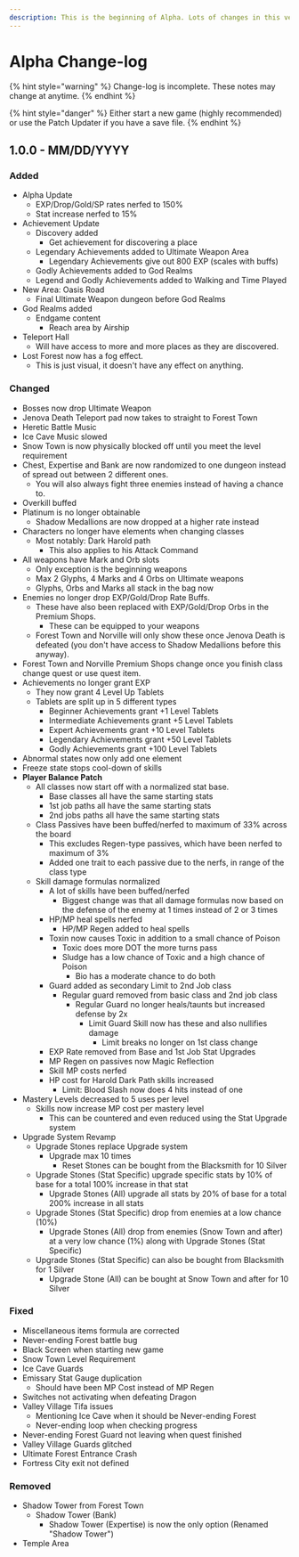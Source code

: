 ```yaml
---
description: This is the beginning of Alpha. Lots of changes in this version.
---
```


# Alpha Change-log

{% hint style="warning" %}
Change-log is incomplete. These notes may change at anytime.
{% endhint %}

{% hint style="danger" %}
Either start a new game \(highly recommended\) or use the Patch Updater if you have a save file.
{% endhint %}

## 1.0.0 - MM/DD/YYYY

### Added

* Alpha Update
  * EXP/Drop/Gold/SP rates nerfed to 150%
  * Stat increase nerfed to 15%
* Achievement Update
  * Discovery added
    * Get achievement for discovering a place
  * Legendary Achievements added to Ultimate Weapon Area
    * Legendary Achievements give out 800 EXP \(scales with buffs\)
  * Godly Achievements added to God Realms
  * Legend and Godly Achievements added to Walking and Time Played
* New Area: Oasis Road
  * Final Ultimate Weapon dungeon before God Realms
* God Realms added
  * Endgame content
    * Reach area by Airship
* Teleport Hall
  * Will have access to more and more places as they are discovered.
* Lost Forest now has a fog effect.
  * This is just visual, it doesn't have any effect on anything.

### **Changed**

* Bosses now drop Ultimate Weapon
* Jenova Death Teleport pad now takes to straight to Forest Town
* Heretic Battle Music
* Ice Cave Music slowed
* Snow Town is now physically blocked off until you meet the level requirement
* Chest, Expertise and Bank are now randomized to one dungeon instead of spread out between 2 different ones.
  * You will also always fight three enemies instead of having a chance to.
* Overkill buffed
* Platinum is no longer obtainable
  * Shadow Medallions are now dropped at a higher rate instead
* Characters no longer have elements when changing classes
  * Most notably: Dark Harold path
    * This also applies to his Attack Command
* All weapons have Mark and Orb slots
  * Only exception is the beginning weapons
  * Max 2 Glyphs, 4 Marks and 4 Orbs on Ultimate weapons
  * Glyphs, Orbs and Marks all stack in the bag now
* Enemies no longer drop EXP/Gold/Drop Rate Buffs.
  * These have also been replaced with EXP/Gold/Drop Orbs in the Premium Shops.
    * These can be equipped to your weapons
  * Forest Town and Norville will only show these once Jenova Death is defeated \(you don't have access to Shadow Medallions before this anyway\).
* Forest Town and Norville Premium Shops change once you finish class change quest or use quest item.
* Achievements no longer grant EXP
  * They now grant 4 Level Up Tablets
  * Tablets are split up in 5 different types
    * Beginner Achievements grant +1 Level Tablets
    * Intermediate Achievements grant +5 Level Tablets
    * Expert Achievements grant +10 Level Tablets
    * Legendary Achievements grant +50 Level Tablets
    * Godly Achievements grant +100 Level Tablets
* Abnormal states now only add one element
* Freeze state stops cool-down of skills
* **Player Balance Patch**
  * All classes now start off with a normalized stat base.
    * Base classes all have the same starting stats
    * 1st job paths all have the same starting stats
    * 2nd jobs paths all have the same starting stats
  * Class Passives have been buffed/nerfed to maximum of 33% across the board
    * This excludes Regen-type passives, which have been nerfed to maximum of 3%
    * Added one trait to each passive due to the nerfs, in range of the class type
  * Skill damage formulas normalized
    * A lot of skills have been buffed/nerfed
      * Biggest change was that all damage formulas now based on the defense of the enemy at 1 times instead of 2 or 3 times
    * HP/MP heal spells nerfed
      * HP/MP Regen added to heal spells
    * Toxin now causes Toxic in addition to a small chance of Poison
      * Toxic does more DOT the more turns pass
      * Sludge has a low chance of Toxic and a high chance of Poison
        * Bio has a moderate chance to do both
    * Guard added as secondary Limit to 2nd Job class
      * Regular guard removed from basic class and 2nd job class
        * Regular Guard no longer heals/taunts but increased defense by 2x
          * Limit Guard Skill now has these and also nullifies damage
            * Limit breaks no longer on 1st class change
    * EXP Rate removed from Base and 1st Job Stat Upgrades
    * MP Regen on passives now Magic Reflection
    * Skill MP costs nerfed
    * HP cost for Harold Dark Path skills increased
      * Limit: Blood Slash now does 4 hits instead of one
* Mastery Levels decreased to 5 uses per level
  * Skills now increase MP cost per mastery level
    * This can be countered and even reduced using the Stat Upgrade system
* Upgrade System Revamp
  * Upgrade Stones replace Upgrade system
    * Upgrade max 10 times
      * Reset Stones can be bought from the Blacksmith for 10 Silver
  * Upgrade Stones \(Stat Specific\) upgrade specific stats by 10% of base for a  total 100% increase in that stat
    * Upgrade Stones \(All\) upgrade all stats by 20% of base for a  total 200% increase in all stats
  * Upgrade Stones \(Stat Specific\) drop from enemies at a low chance \(10%\)
    * Upgrade Stones \(All\) drop from enemies \(Snow Town and after\) at a very low chance \(1%\) along with Upgrade Stones \(Stat Specific\) 
  * Upgrade Stones \(Stat Specific\) can also be bought from Blacksmith for 1 Silver
    * Upgrade Stone \(All\) can be bought at Snow Town and after for 10 Silver

### Fixed

* Miscellaneous items formula are corrected
* Never-ending Forest battle bug
* Black Screen when starting new game
* Snow Town Level Requirement
* Ice Cave Guards
* Emissary Stat Gauge duplication
  * Should have been MP Cost instead of MP Regen
* Switches not activating when defeating Dragon
* Valley Village Tifa issues
  * Mentioning Ice Cave when it should be Never-ending Forest
  * Never-ending loop when checking progress
* Never-ending Forest Guard not leaving when quest finished
* Valley Village Guards glitched
* Ultimate Forest Entrance Crash
* Fortress City exit not defined

### Removed

* Shadow Tower from Forest Town
  * Shadow Tower \(Bank\)
    * Shadow Tower \(Expertise\) is now the only option \(Renamed "Shadow Tower"\)
* Temple Area

